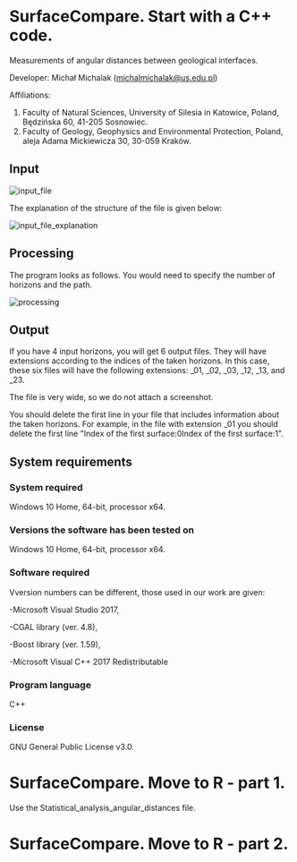 # SurfaceCompare. Start with a C++ code.

Measurements of angular distances between geological interfaces.

Developer: Michał Michalak (michalmichalak@us.edu.pl)

Affiliations: 
1) Faculty of Natural Sciences, University of Silesia in Katowice, Poland, Będzińska 60, 41-205 Sosnowiec.
2) Faculty of Geology, Geophysics and Environmental Protection, Poland, aleja Adama Mickiewicza 30, 30-059 Kraków.

## Input

![input_file](https://user-images.githubusercontent.com/28152295/161118052-c1a3eaf4-55e8-4f92-858a-fb34fb64dff1.png)

The explanation of the structure of the file is given below:

![input_file_explanation](https://user-images.githubusercontent.com/28152295/161118209-17dc606a-e266-4c82-b4e1-cbeca6f4973c.png)

## Processing

The program looks as follows. You would need to specify the number of horizons and the path.

![processing](https://user-images.githubusercontent.com/28152295/161123010-b3f50a13-f1bb-4d2b-9c96-4c537a456ea6.png)


## Output

If you have 4 input horizons, you will get 6 output files. They will have extensions according to the indices of the taken horizons. In this case, these six files will have the following extensions: _01, _02, _03, _12, _13, and _23.

The file is very wide, so we do not attach a screenshot.

You should delete the first line in your file that includes information about the taken horizons. For example, in the file with extension _01 you should delete the first line "Index of the first surface:0Index of the first surface:1".

## System requirements

### System required

Windows 10 Home, 64-bit, processor x64.

### Versions the software has been tested on

Windows 10 Home, 64-bit, processor x64.

### Software required 

Vversion numbers can be different, those used in our work are given: 

  -Microsoft Visual Studio 2017, 
  
  -CGAL library (ver. 4.8),
  
  -Boost library (ver. 1.59), 
  
  -Microsoft Visual C++ 2017 Redistributable
  
### Program language

C++

### License

GNU General Public License v3.0.

# SurfaceCompare. Move to R - part 1.

Use the Statistical_analysis_angular_distances file.

# SurfaceCompare. Move to R - part 2.


